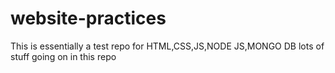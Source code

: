 # website-practices
This is essentially a test repo for HTML,CSS,JS,NODE JS,MONGO DB lots of stuff going on in this repo
